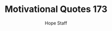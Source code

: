 ---
image: /assets/img/mq/mq_173_jobs.png
title: Motivational Quotes 173
categories:
  - Motivational Quotes
author: Hope Staff
notes: Motivational Quotes 173
embed: >-
  EMBED_GOES_HERE
transcript: >-
  SOME LINES OF TEXT START HERE
---